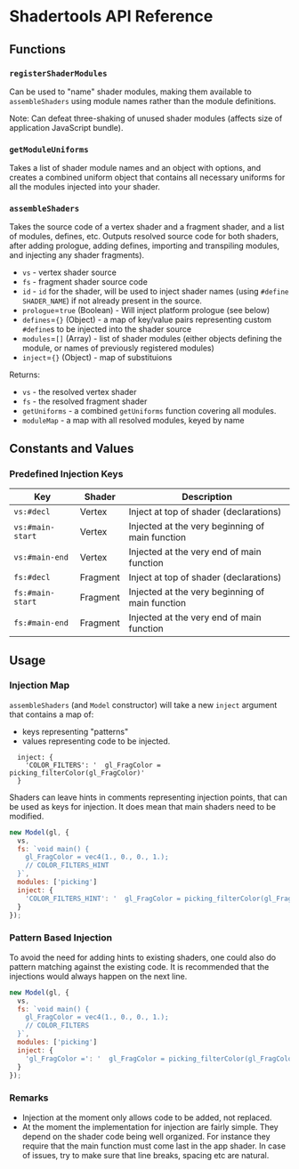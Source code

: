 # Shadertools API Reference

## Functions

### `registerShaderModules`

Can be used to "name" shader modules, making them available to `assembleShaders` using module names rather than the module definitions.

Note: Can defeat three-shaking of unused shader modules (affects size of application JavaScript bundle).


### `getModuleUniforms`

Takes a list of shader module names and an object with options, and creates a combined uniform object that contains all necessary uniforms for all the modules injected into your shader.


### `assembleShaders`

Takes the source code of a vertex shader and a fragment shader, and a list of modules, defines, etc. Outputs resolved source code for both shaders, after adding prologue, adding defines, importing and transpiling modules, and injecting any shader fragments).

* `vs` - vertex shader source
* `fs` - fragment shader source code
* `id` - `id` for the shader, will be used to inject shader names (using `#define SHADER_NAME`) if not already present in the source.
* `prologue`=`true` (Boolean) - Will inject platform prologue (see below)
* `defines`=`{}` (Object) - a map of key/value pairs representing custom `#define`s to be injected into the shader source
* `modules`=`[]` (Array) - list of shader modules (either objects defining the module, or names of previously registered modules)
* `inject`=`{}` (Object) - map of substituions

Returns:
* `vs` - the resolved vertex shader
* `fs` - the resolved fragment shader
* `getUniforms` - a combined `getUniforms` function covering all modules.
* `moduleMap` - a map with all resolved modules, keyed by name


## Constants and Values

### Predefined Injection Keys

| Key              | Shader   | Description      |
| ---              | ---      | ---              |
| `vs:#decl`       | Vertex   | Inject at top of shader (declarations) |
| `vs:#main-start` | Vertex   | Injected at the very beginning of main function |
| `vs:#main-end`   | Vertex   | Injected at the very end of main function |
| `fs:#decl`       | Fragment | Inject at top of shader (declarations) |
| `fs:#main-start` | Fragment | Injected at the very beginning of main function |
| `fs:#main-end`   | Fragment | Injected at the very end of main function |


## Usage

### Injection Map

`assembleShaders` (and `Model` constructor) will take a new `inject` argument that contains a map of:

* keys representing "patterns"
* values representing code to be injected.

```
  inject: {
    'COLOR_FILTERS': '  gl_FragColor = picking_filterColor(gl_FragColor)'
  }
```

Shaders can leave hints in comments representing injection points, that can be used as keys for injection. It does mean that main shaders need to be modified.

```js
new Model(gl, {
  vs,
  fs: `void main() {
    gl_FragColor = vec4(1., 0., 0., 1.);
    // COLOR_FILTERS_HINT
  }`,
  modules: ['picking']
  inject: {
    'COLOR_FILTERS_HINT': '  gl_FragColor = picking_filterColor(gl_FragColor)'
  }
});
```

### Pattern Based Injection

To avoid the need for adding hints to existing shaders, one could also do pattern matching against the existing code. It is recommended that the injections would always happen on the next line.

```js
new Model(gl, {
  vs,
  fs: `void main() {
    gl_FragColor = vec4(1., 0., 0., 1.);
    // COLOR_FILTERS
  }`,
  modules: ['picking']
  inject: {
    'gl_FragColor =': '  gl_FragColor = picking_filterColor(gl_FragColor)'
  }
});
```


### Remarks

* Injection at the moment only allows code to be added, not replaced.
* At the moment the implementation for injection are fairly simple. They depend on the shader code being well organized. For instance they require that the main function must come last in the app shader. In case of issues, try to make sure that line breaks, spacing etc are natural.


